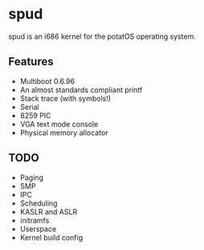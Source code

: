 # spud

spud is an i686 kernel for the potatOS operating system.

## Features

* Multiboot 0.6.96
* An almost standards compliant printf
* Stack trace (with symbols!)
* Serial
* 8259 PIC
* VGA text mode console
* Physical memory allocator

## TODO

* Paging
* SMP
* IPC
* Scheduling
* KASLR and ASLR
* initramfs
* Userspace
* Kernel build config
